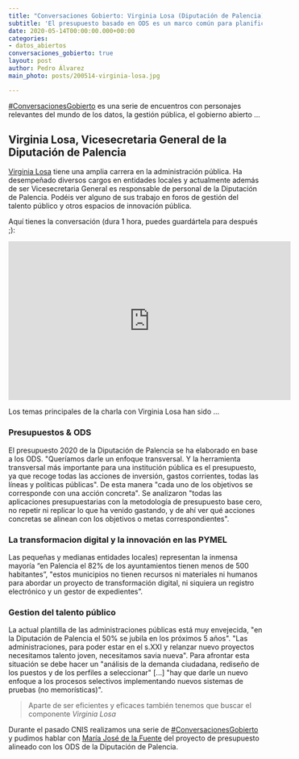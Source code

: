 ```yaml
---
title: "Conversaciones Gobierto: Virginia Losa (Diputación de Palencia)"
subtitle: 'El presupuesto basado en ODS es un marco común para planificar las acciones del gobierno local'
date: 2020-05-14T00:00:00.000+00:00
categories:
- datos_abiertos
conversaciones_gobierto: true
layout: post
author: Pedro Álvarez
main_photo: posts/200514-virginia-losa.jpg

---
```


[#ConversacionesGobierto](/conversaciones/) es una serie de encuentros con personajes relevantes del mundo de los datos, la gestión pública, el gobierno abierto ...

## Virginia Losa, Vicesecretaria General de la Diputación de Palencia

[Virginia Losa](https://twitter.com/baobablosa?lang=es) tiene una amplia carrera en la administración pública. Ha desempeñado diversos cargos en entidades locales y actualmente además de ser Vicesecretaria General es responsable de personal de la Diputación de Palencia. Podéis ver alguno de sus trabajo en foros de gestión del talento público y otros espacios de innovación pública. 

Aquí tienes la conversación (dura 1 hora, puedes guardártela para después ;):

<div class="video_wrapper bigger">
<iframe width="560" height="315" src="https://www.youtube.com/embed/BJ1aM2YIat8" frameborder="0" allow="accelerometer; autoplay; encrypted-media; gyroscope; picture-in-picture" allowfullscreen></iframe>
</div>

Los temas principales de la charla con Virginia Losa han sido ...

### Presupuestos & ODS
El presupuesto 2020 de la Diputación de Palencia se ha elaborado en base a los ODS. "Queríamos darle un enfoque transversal. Y la herramienta transversal más importante para una institución pública es el presupuesto, ya que recoge todas las acciones de inversión, gastos corrientes, todas las líneas y políticas públicas". De esta manera "cada uno de los objetivos se corresponde con una acción concreta". Se analizaron "todas las aplicaciones presupuestarias con la metodología de presupuesto base cero, no repetir ni replicar lo que ha venido gastando, y de ahí ver qué acciones concretas se alinean con los objetivos o metas correspondientes".

### La transformacion digital y la innovación en las  PYMEL
Las pequeñas y medianas entidades locales) representan la inmensa mayoría “en Palencia el 82% de los ayuntamientos tienen menos de 500 habitantes”, "estos municipios no tienen recursos ni materiales ni humanos para abordar un proyecto de transformación digital, ni siquiera un registro electrónico y un gestor de expedientes”. 

### Gestion del talento público
La actual plantilla de las administraciones públicas está muy envejecida, "en la Diputación de Palencia el 50% se jubila en los próximos 5 años". "Las administraciones, para poder estar en el s.XXI y relanzar nuevo proyectos necesitamos talento joven, necesitamos savia nueva". Para afrontar esta situación se debe hacer un "análisis de la demanda ciudadana, rediseño de los puestos y de los perfiles a seleccionar" [...] "hay que darle un nuevo enfoque a los procesos selectivos implementando nuevos sistemas de pruebas (no memorísticas)".

<blockquote class="quote">
  Aparte de ser eficientes y eficaces también tenemos que buscar el componente 
  <cite>Virginia Losa</cite>
</blockquote>

Durante el pasado CNIS realizamos una serie de [#ConversacionesGobierto](/conversaciones/) y pudimos hablar con [María José de la Fuente](/blog/20200318-cnis-maria-jose-fuente.html) del proyecto de presupuesto alineado con los ODS de la Diputación de Palencia.

